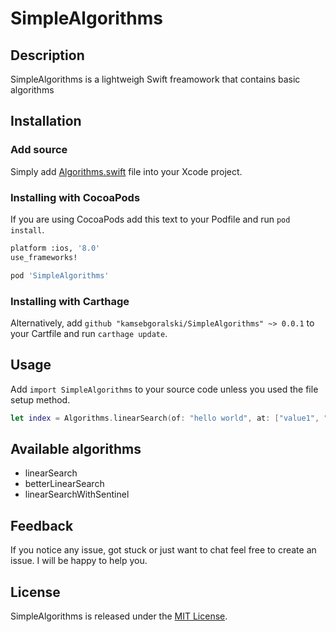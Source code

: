 # SimpleAlgorithms 

## Description
SimpleAlgorithms is a lightweigh Swift freamowork that contains basic algorithms

## Installation

### Add source

Simply add [Algorithms.swift](https://github.com/kamsebgoralski/SimpleAlgorithms/blob/master/Sources/Algorithms.swift) file into your Xcode project.

### Installing with CocoaPods

If you are using CocoaPods add this text to your Podfile and run `pod install`.

```bash
platform :ios, '8.0'
use_frameworks!

pod 'SimpleAlgorithms'
```

### Installing with Carthage

Alternatively, add `github "kamsebgoralski/SimpleAlgorithms" ~> 0.0.1` to your Cartfile and run `carthage update`.

## Usage

Add `import SimpleAlgorithms` to your source code unless you used the file setup method.

```Swift
let index = Algorithms.linearSearch(of: "hello world", at: ["value1", "value", "hello world"])
```

## Available algorithms

* linearSearch
* betterLinearSearch
* linearSearchWithSentinel

## Feedback

If you notice any issue, got stuck or just want to chat feel free to create an issue. I will be happy to help you.

## License

SimpleAlgorithms is released under the [MIT License](LICENSE).
